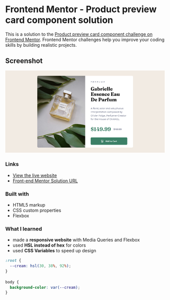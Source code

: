 # Frontend Mentor - Product preview card component solution

This is a solution to the [Product preview card component challenge on Frontend Mentor](https://www.frontendmentor.io/challenges/product-preview-card-component-GO7UmttRfa). Frontend Mentor challenges help you improve your coding skills by building realistic projects.

## Screenshot

![A responsive product preview card](img/site-preview-1000px.png)

### Links

- [View the live website](https://riley-brandt.github.io/product-preview-card/)
- [Front-end Mentor Solution URL](https://www.frontendmentor.io/solutions/product-preview-card-component-jrDS2vVsB0)

### Built with

- HTML5 markup
- CSS custom properties
- Flexbox

### What I learned

* made a **responsive website** with Media Queries and Flexbox
* used **HSL instead of hex** for colors
* used **CSS Variables** to speed up design

```css
:root {
  --cream: hsl(30, 38%, 92%);
}

body {
  background-color: var(--cream);
}
```

